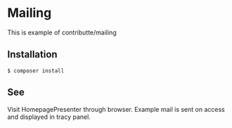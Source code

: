 # Mailing

This is example of contributte/mailing

## Installation

```
$ composer install
```

## See

Visit HomepagePresenter through browser. Example mail is sent on access and displayed in tracy panel.
